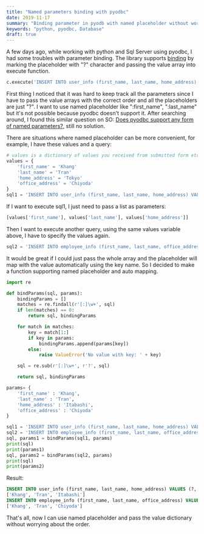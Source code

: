 ```yaml
---
title: "Named parameters binding with pyodbc"
date: 2019-11-17
summary: "Binding parameter in pyodb with named placeholder without worrying about order"
keywords: "python, pyodbc, Database"
draft: true
---
```


A few days ago, while working with python and Sql Server using pyodbc, I had some troubles with parameter binding. The library supports [binding](https://github.com/mkleehammer/pyodbc/wiki/Binding-Parameters) by marking the placeholder with "?" character and passing the value array into execute function.
```Python
c.execute('INSERT INTO user_info (first_name, last_name, home_address) VALUES (?, ?, ?)', [first_name, last_name, home_address])
```
First thing I noticed that it was hard to keep track all the parameters since I have to pass the value arrays with the correct order and all the placeholders are just "?". I want to use named placeholder like ":first_name", ":last_name" but it's not possible because pyodbc doesn't support it. After searching around, I found this similar question on SO: [Does pyodbc support any form of named parameters?](https://stackoverflow.com/questions/32748982/does-pyodbc-support-any-form-of-named-parameters), still no solution.


There are situations where named placeholder can be more convenient, for example, I have these values and a query:
```Python
# values is a dictionary of values you received from submitted form etc
values = {
    'first_name' = 'Khang'
    'last_name' = 'Tran'
    'home_address' = 'Tokyo'
    'office_address' = 'Chiyoda'
}
sql1 = 'INSERT INTO user_info (first_name, last_name, home_address) VALUES (?, ?, ?)'
```
If I want to execute sql1, I just need to pass a list as parameters:
```Python
[values['first_name'], values['last_name'], values['home_address']]
```
Then I want to execute another query, using the same values variable above, I have to specify the values again.
```Python
sql2 = 'INSERT INTO employee_info (first_name, last_name, office_address) VALUES (?, ?, ?)'
```
It would be great if I could just pass the whole array and the placeholder will map with the value automatically using the key name.
So I decided to make a function supporting named placeholder and auto mapping.
```Python
import re

def bindParams(sql, params):
    bindingParams = []
    matches = re.findall(r'[:]\w+', sql)
    if len(matches) == 0:
        return sql, bindingParams

    for match in matches:
        key = match[1:]
        if key in params:
            bindingParams.append(params[key])
        else:
            raise ValueError('No value with key: ' + key)

    sql = re.sub(r'[:]\w+', r'?', sql)

    return sql, bindingParams

params= {
    'first_name' : 'Khang',
    'last_name' : 'Tran',
    'home_address' : 'Itabashi',
    'office_address' : 'Chiyoda'
}

sql1 = 'INSERT INTO user_info (first_name, last_name, home_address) VALUES (:first_name, :last_name, :home_address)'
sql2 = 'INSERT INTO employee_info (first_name, last_name, office_address) VALUES (:first_name, :last_name, :office_address)'
sql, params1 = bindParams(sql1, params)
print(sql)
print(params1)
sql, params2 = bindParams(sql2, params)
print(sql)
print(params2)
```
Result:
```SQL
INSERT INTO user_info (first_name, last_name, home_address) VALUES (?, ?, ?)
['Khang', 'Tran', 'Itabashi']
INSERT INTO employee_info (first_name, last_name, office_address) VALUES (?, ?, ?)
['Khang', 'Tran', 'Chiyoda']
```
That's all, now I can use named placeholder and pass the value dictionary without worrying about the order.